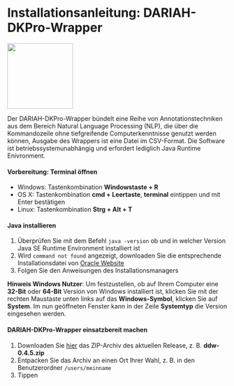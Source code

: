 # Installationsanleitung: DARIAH-DKPro-Wrapper
<img src="https://www.ukp.tu-darmstadt.de/fileadmin/user_upload/Shared_Icons/DKPro.png" width="150" height="150">

Der DARIAH-DKPro-Wrapper bündelt eine Reihe von Annotationstechniken aus dem Bereich Natural Language Processing (NLP), die über die Kommandozeile ohne tiefgreifende Computerkenntnisse genutzt werden können, Ausgabe des Wrappers ist eine Datei im CSV-Format. Die Software ist betriebssystemunabhängig und erfordert lediglich Java Runtime Enivronment.

#### Vorbereitung: Terminal öffnen
- Windows: Tastenkombination **Windowstaste + R**
- OS X: Tastenkombination **cmd + Leertaste**, **terminal** eintippen und mit Enter bestätigen
- Linux: Tastenkombination **Strg + Alt + T**

#### Java installieren
1. Überprüfen Sie mit dem Befehl `java -version` ob und in welcher Version Java SE Runtime Environment installiert ist
2. Wird `command not found` angezeigt, downloaden Sie die entsprechende Installationsdatei von [Oracle Website](http://www.oracle.com/technetwork/java/javase/downloads/jre8-downloads-2133155.html)
3. Folgen Sie den Anweisungen des Installationsmanagers

**Hinweis Windows Nutzer**: Um festzustellen, ob auf Ihrem Computer eine **32-Bit** oder **64-Bit** Version von Windows installiert ist, klicken Sie mit der rechten Maustaste unten links auf das **Windows-Symbol**, klicken Sie auf **System**. Im nun geöffneten Fenster kann in der Zeile **Systemtyp** die Version eingesehen werden.

#### DARIAH-DKPro-Wrapper einsatzbereit machen
1. Downloaden Sie [hier](https://github.com/DARIAH-DE/DARIAH-DKPro-Wrapper/releases) das ZIP-Archiv des aktuellen Release, z. B. **ddw-0.4.5.zip**
2. Entpacken Sie das Archiv an einen Ort Ihrer Wahl, z. B. in den Benutzerordner `/users/meinname`
3. Tippen
